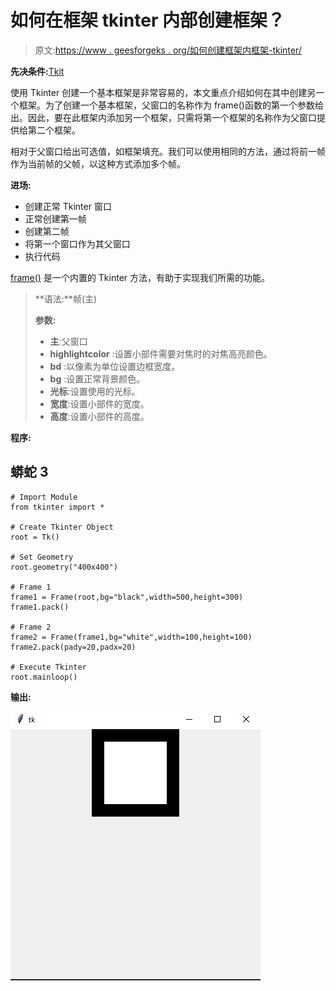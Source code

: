 # 如何在框架 tkinter 内部创建框架？

> 原文:[https://www . geesforgeks . org/如何创建框架内框架-tkinter/](https://www.geeksforgeeks.org/how-to-create-a-frame-inside-a-frame-tkinter/)

**先决条件:**[Tkit](https://www.geeksforgeeks.org/python-gui-tkinter/)

使用 Tkinter 创建一个基本框架是非常容易的，本文重点介绍如何在其中创建另一个框架。为了创建一个基本框架，父窗口的名称作为 frame()函数的第一个参数给出。因此，要在此框架内添加另一个框架，只需将第一个框架的名称作为父窗口提供给第二个框架。

相对于父窗口给出可选值，如框架填充。我们可以使用相同的方法，通过将前一帧作为当前帧的父帧，以这种方式添加多个帧。

**进场:**

*   创建正常 Tkinter 窗口
*   正常创建第一帧
*   创建第二帧
*   将第一个窗口作为其父窗口
*   执行代码

[frame()](https://www.geeksforgeeks.org/python-tkinter-frame-widget/) 是一个内置的 Tkinter 方法，有助于实现我们所需的功能。

> **语法:**帧(主)
> 
> **参数:**
> 
> *   **主**:父窗口
> *   **highlightcolor** :设置小部件需要对焦时的对焦高亮颜色。
> *   **bd** :以像素为单位设置边框宽度。
> *   **bg** :设置正常背景颜色。
> *   **光标**:设置使用的光标。
> *   **宽度**:设置小部件的宽度。
> *   **高度**:设置小部件的高度。

**程序:**

## 蟒蛇 3

```
# Import Module
from tkinter import *

# Create Tkinter Object
root = Tk()

# Set Geometry
root.geometry("400x400")

# Frame 1
frame1 = Frame(root,bg="black",width=500,height=300)
frame1.pack()

# Frame 2
frame2 = Frame(frame1,bg="white",width=100,height=100)
frame2.pack(pady=20,padx=20)

# Execute Tkinter
root.mainloop()
```

**输出:**

![](img/f2259a391eab51fed089de1bf90f707c.png)